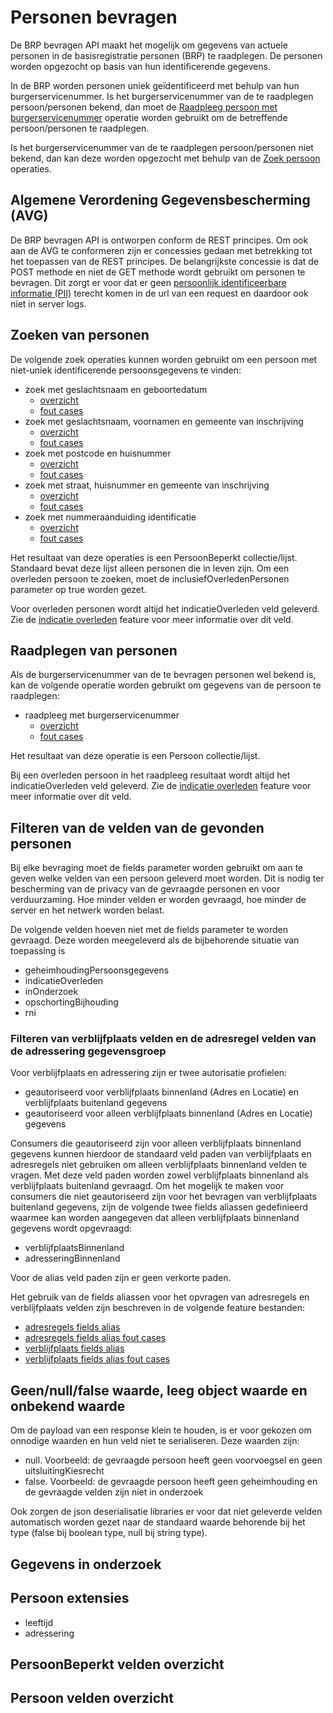 # Personen bevragen

De BRP bevragen API maakt het mogelijk om gegevens van actuele personen in de basisregistratie personen (BRP) te raadplegen. De personen worden opgezocht op basis van hun identificerende gegevens.

In de BRP worden personen uniek geïdentificeerd met behulp van hun burgerservicenummer. Is het burgerservicenummer van de te raadplegen persoon/personen bekend, dan moet de [Raadpleeg persoon met burgerservicenummer](#raadplegen-van-personen) operatie worden gebruikt om de betreffende persoon/personen te raadplegen.

Is het burgerservicenummer van de te raadplegen persoon/personen niet bekend, dan kan deze worden opgezocht met behulp van de [Zoek persoon](#zoeken-van-personen) operaties.

## Algemene Verordening Gegevensbescherming (AVG)

De BRP bevragen API is ontworpen conform de REST principes. Om ook aan de AVG te conformeren zijn er concessies gedaan met betrekking tot het toepassen van de REST principes. De belangrijkste concessie is dat de POST methode en niet de GET methode wordt gebruikt om personen te bevragen. Dit zorgt er voor dat er geen [persoonlijk identificeerbare informatie (PII)](https://piwikpro.nl/blog/pii-niet-pii-en-persoonsgegevens/) terecht komen in de url van een request en daardoor ook niet in server logs.

## Zoeken van personen

De volgende zoek operaties kunnen worden gebruikt om een persoon met niet-uniek identificerende persoonsgegevens te vinden:

- zoek met geslachtsnaam en geboortedatum
  - [overzicht](./zoek-met-geslachtsnaam-en-geboortedatum/overzicht.feature)
  - [fout cases](./zoek-met-geslachtsnaam-en-geboortedatum/fout-cases.feature)
- zoek met geslachtsnaam, voornamen en gemeente van inschrijving
  - [overzicht](./zoek-met-geslachtsnaam-voornamen-en-gemeente-van-inschrijving/overzicht.feature)
  - [fout cases](./zoek-met-geslachtsnaam-voornamen-en-gemeente-van-inschrijving/fout-cases.feature)
- zoek met postcode en huisnummer
  - [overzicht](./zoek-met-postcode-en-huisnummer/overzicht.feature)
  - [fout cases](./zoek-met-postcode-en-huisnummer/fout-cases.feature)
- zoek met straat, huisnummer en gemeente van inschrijving
  - [overzicht](./zoek-met-straatnaam-huisnummer-en-gemeente-van-inschrijving/overzicht.feature)
  - [fout cases](./zoek-met-straatnaam-huisnummer-en-gemeente-van-inschrijving/fout-cases.feature)
- zoek met nummeraanduiding identificatie
  - [overzicht](./zoek-met-nummeraanduiding-identificatie/overzicht.feature)
  - [fout cases](./zoek-met-nummeraanduiding-identificatie/fout-cases.feature)

Het resultaat van deze operaties is een PersoonBeperkt collectie/lijst. Standaard bevat deze lijst alleen personen die in leven zijn. Om een overleden persoon te zoeken, moet de inclusiefOverledenPersonen parameter op true worden gezet. 

Voor overleden personen wordt altijd het indicatieOverleden veld geleverd. Zie de [indicatie overleden](../overlijden-indicatie-overleden.feature) feature voor meer informatie over dit veld.


## Raadplegen van personen

Als de burgerservicenummer van de te bevragen personen wel bekend is, kan de volgende operatie worden gebruikt om gegevens van de persoon te raadplegen:

- raadpleeg met burgerservicenummer
  - [overzicht](./raadpleeg-met-burgerservicenummer/overzicht.feature)
  - [fout cases](./raadpleeg-met-burgerservicenummer/fout-cases.feature)

Het resultaat van deze operatie is een Persoon collectie/lijst.

Bij een overleden persoon in het raadpleeg resultaat wordt altijd het indicatieOverleden veld geleverd.  Zie de [indicatie overleden](../overlijden-indicatie-overleden.feature) feature voor meer informatie over dit veld.

## Filteren van de velden van de gevonden personen

Bij elke bevraging moet de fields parameter worden gebruikt om aan te geven welke velden van een persoon geleverd moet worden. Dit is nodig ter bescherming van de privacy van de gevraagde personen en voor verduurzaming. Hoe minder velden er worden gevraagd, hoe minder de server en het netwerk worden belast.

De volgende velden hoeven niet met de fields parameter te worden gevraagd. Deze worden meegeleverd als de bijbehorende situatie van toepassing is

- geheimhoudingPersoonsgegevens
- indicatieOverleden
- inOnderzoek
- opschortingBijhouding
- rni

### Filteren van verblijfplaats velden en de adresregel velden van de adressering gegevensgroep

Voor verblijfplaats en adressering zijn er twee autorisatie profielen:

- geautoriseerd voor verblijfplaats binnenland (Adres en Locatie) en verblijfplaats buitenland gegevens
- geautoriseerd voor alleen verblijfplaats binnenland (Adres en Locatie) gegevens

Consumers die geautoriseerd zijn voor alleen verblijfplaats binnenland gegevens kunnen hierdoor de standaard veld paden van verblijfplaats en adresregels niet gebruiken om alleen verblijfplaats binnenland velden te vragen. Met deze veld paden worden zowel verblijfplaats binnenland als verblijfplaats buitenland gevraagd.
Om het mogelijk te maken voor consumers die niet geautoriseerd zijn voor het bevragen van verblijfplaats buitenland gegevens, zijn de volgende twee fields aliassen gedefinieerd waarmee kan worden aangegeven dat alleen verblijfplaats binnenland gegevens wordt opgevraagd: 

- verblijfplaatsBinnenland
- adresseringBinnenland

Voor de alias veld paden zijn er geen verkorte paden.

Het gebruik van de fields aliassen voor het opvragen van adresregels en verblijfplaats velden zijn beschreven in de volgende feature bestanden:
- [adresregels fields alias](./persoon/adressering/adres-regels/fields-alias.feature)
- [adresregels fields alias fout cases](./persoon/adressering/adres-regels/fields-alias-fout-cases.feature)
- [verblijfplaats fields alias](./persoon/verblijfplaats/fields-alias.feature)
- [verblijfplaats fields alias fout cases](./persoon/verblijfplaats/fields-alias-fout-cases.feature)

## Geen/null/false waarde, leeg object waarde en onbekend waarde

Om de payload van een response klein te houden, is er voor gekozen om onnodige waarden en hun veld niet te serialiseren. Deze waarden zijn:

- null. Voorbeeld: de gevraagde persoon heeft geen voorvoegsel en geen uitsluitingKiesrecht
- false. Voorbeeld: de gevraagde persoon heeft geen geheimhouding en de gevraagde velden zijn niet in onderzoek

Ook zorgen de json deserialisatie libraries er voor dat niet geleverde velden automatisch worden gezet naar de standaard waarde behorende bij het type (false bij boolean type, null bij string type).

## Gegevens in onderzoek

## Persoon extensies

- leeftijd
- adressering

## PersoonBeperkt velden overzicht

## Persoon velden overzicht
